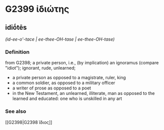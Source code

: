 # G2399 ἰδιώτης

## idiṓtēs

_(id-ee-o'-tace | ee-thee-OH-tase | ee-thee-OH-tase)_

### Definition

from G2398; a private person, i.e., (by implication) an ignoramus (compare "idiot"); ignorant, rude, unlearned; 

- a private person as opposed to a magistrate, ruler, king
- a common soldier, as opposed to a military officer
- a writer of prose as opposed to a poet
- in the New Testament, an unlearned, illiterate, man as opposed to the learned and educated: one who is unskilled in any art

### See also

[[G2398|G2398 ἴδιος]]
